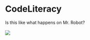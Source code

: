 # CodeLiteracy
Is this like what happens on Mr. Robot?<br></br>
<img src = "https://fat.gfycat.com/QuarrelsomeMintyElkhound.gif">
